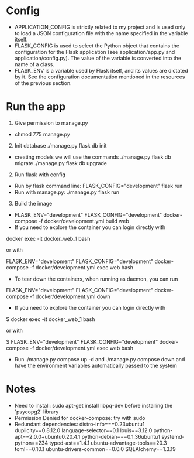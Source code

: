 # Config
- APPLICATION_CONFIG is strictly related to my project and is used only to load a JSON configuration file with the name specified in the variable itself.
- FLASK_CONFIG is used to select the Python object that contains the configuration for the Flask application (see application/app.py and application/config.py). The value of the variable is converted into the name of a class.
- FLASK_ENV is a variable used by Flask itself, and its values are dictated by it. See the configuration documentation mentioned in the resources of the previous section.

# Run the app
1. Give permission to manage.py
- chmod 775 manage.py
2. Init database
./manage.py flask db init
- creating models we will use the commands 
./manage.py flask db migrate 
./manage.py flask db upgrade
2. Run flask with config
- Run by flask command line: FLASK_CONFIG="development" flask run
- Run with manage.py: ./manage.py flask run
3. Build the image
- FLASK_ENV="development" FLASK_CONFIG="development" docker-compose -f docker/development.yml build web
- If you need to explore the container you can login directly with

docker exec -it docker_web_1 bash

or with

FLASK_ENV="development" FLASK_CONFIG="development" docker-compose -f docker/development.yml exec web bash

- To tear down the containers, when running as daemon, you can run

FLASK_ENV="development" FLASK_CONFIG="development" docker-compose -f docker/development.yml down

- If you need to explore the container you can login directly with

$ docker exec -it docker_web_1 bash

or with

$ FLASK_ENV="development" FLASK_CONFIG="development" docker-compose -f docker/development.yml exec web bash

- Run ./manage.py compose up -d and ./manage.py compose down and have the environment variables automatically passed to the system

# Notes
- Need to install: sudo apt-get install libpq-dev before installing the 'psycopg2' library
- Permission Denied for docker-compose: try with sudo
- Redundant dependencies:
distro-info===0.23ubuntu1
duplicity==0.8.12.0
language-selector==0.1
louis==3.12.0
python-apt==2.0.0+ubuntu0.20.4.1
python-debian===0.1.36ubuntu1
systemd-python==234
typed-ast==1.4.1
ubuntu-advantage-tools==20.3
toml==0.10.1
ubuntu-drivers-common==0.0.0
SQLAlchemy==1.3.19